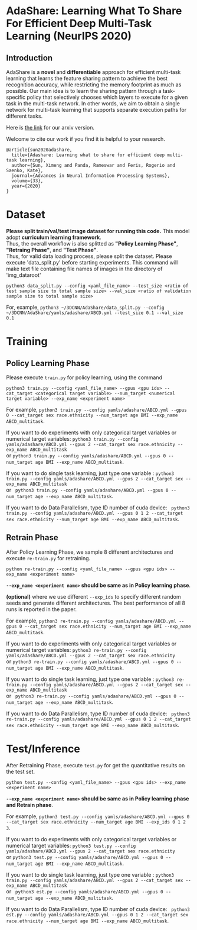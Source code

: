 # AdaShare: Learning What To Share For Efficient Deep Multi-Task Learning (NeurIPS 2020)

## Introduction


AdaShare is a **novel** and **differentiable** approach for efficient multi-task
learning that learns the feature sharing pattern to achieve the best recognition accuracy, while
restricting the memory footprint as much as possible. Our main idea is to learn the sharing pattern
through a task-specific policy that selectively chooses which layers to execute for a given task in
the multi-task network. In other words, we aim to obtain a single network for multi-task learning
that supports separate execution paths for different tasks.

Here is [the link](https://arxiv.org/pdf/1911.12423.pdf) for our arxiv version. 

Welcome to cite our work if you find it is helpful to your research.
```
@article{sun2020adashare,
  title={Adashare: Learning what to share for efficient deep multi-task learning},
  author={Sun, Ximeng and Panda, Rameswar and Feris, Rogerio and Saenko, Kate},
  journal={Advances in Neural Information Processing Systems},
  volume={33},
  year={2020}
}
```

# Dataset 
**Please split train/val/test image dataset for running this code.**
This model adopt **curriculum learning framework**.  
Thus, the overall workflow is also splitted as  **"Policy Learning Phase"**, **"Retraing Phase"**, and **"Test Phase"**.  
Thus, for valid data loading process, please split the dataset.
Please execute 'data_split.py' before starting experiments. 
This command will make text file containing file names of images in the directory of 'img_dataroot'

```
python3 data_split.py --config <yaml_file_name> --test_size <ratio of test sample size to total sample size> --val_size <ratio of validation sample size to total sample size>
``` 
For, example, `python3 ~/3DCNN/AdaShare/data_split.py --config ~/3DCNN/AdaShare/yamls/adashare/ABCD.yml --test_size 0.1 --val_size 0.1`

# Training
## Policy Learning Phase
Please execute `train.py` for policy learning, using the command 
```
python3 train.py --config <yaml_file_name> --gpus <gpu ids> --cat_target <categorical target variable> --num_target <numerical target variable> --exp_name <experiment name>
```
For example, `python3 train.py --config yamls/adashare/ABCD.yml --gpus 0 --cat_target sex race.ethnicity --num_target age BMI --exp_name ABCD_multitask`.

If you want to do experiments with only categorical target variables or numerical target variables: `python3 train.py --config yamls/adashare/ABCD.yml --gpus 2 --cat_target sex race.ethnicity --exp_name ABCD_multitask`  
or  `python3 train.py --config yamls/adashare/ABCD.yml --gpus 0 --num_target age BMI --exp_name ABCD_multitask`. 
  
If you want to do single task learning, just type one variable :  `python3 train.py --config yamls/adashare/ABCD.yml --gpus 2 --cat_target sex --exp_name ABCD_multitask`  
or ` python3 train.py --config yamls/adashare/ABCD.yml --gpus 0 --num_target age --exp_name ABCD_multitask`.  
  
If you want to do Data Parallelism, type ID number of cuda device: ` python3 train.py --config yamls/adashare/ABCD.yml --gpus 0 1 2 --cat_target sex race.ethnicity --num_target age BMI --exp_name ABCD_multitask`.
  
  
## Retrain Phase
After Policy Learning Phase, we sample 8 different architectures and execute `re-train.py` for retraining.
```
python re-train.py --config <yaml_file_name> --gpus <gpu ids> --exp_name <experiment name>
```
**`--exp_name <experiment name>` should be same as in Policy learning phase**.  

**(optional)** where we use different `--exp_ids` to specify different random seeds and generate different architectures. The best performance of all 8 runs is reported in the paper.

For example, `python3 re-train.py --config yamls/adashare/ABCD.yml --gpus 0 --cat_target sex race.ethnicity --num_target age BMI --exp_name ABCD_multitask`.

If you want to do experiments with only categorical target variables or numerical target variables: `python3 re-train.py --config yamls/adashare/ABCD.yml --gpus 2 --cat_target sex race.ethnicity`  
or  `python3 re-train.py --config yamls/adashare/ABCD.yml --gpus 0 --num_target age BMI --exp_name ABCD_multitask`. 
  
If you want to do single task learning, just type one variable :  `python3 re-train.py --config yamls/adashare/ABCD.yml --gpus 2 --cat_target sex --exp_name ABCD_multitask`  
or ` python3 re-train.py --config yamls/adashare/ABCD.yml --gpus 0 --num_target age --exp_name ABCD_multitask`.  
  
If you want to do Data Parallelism, type ID number of cuda device: ` python3 re-train.py --config yamls/adashare/ABCD.yml --gpus 0 1 2 --cat_target sex race.ethnicity --num_target age BMI --exp_name ABCD_multitask`.




# Test/Inference
After Retraining Phase, execute `test.py` for get the quantitative results on the test set. 
```
python test.py --config <yaml_file_name> --gpus <gpu ids> --exp_name <experiment name>
```
**`--exp_name <experiment name>` should be same as in Policy learning phase and Retrain phase**.  

For example, `python3 test.py --config yamls/adashare/ABCD.yml --gpus 0 --cat_target sex race.ethnicity --num_target age BMI --exp_ids 0 1 2 3`.

If you want to do experiments with only categorical target variables or numerical target variables: `python3 test.py --config yamls/adashare/ABCD.yml --gpus 2 --cat_target sex race.ethnicity`  
or  `python3 test.py --config yamls/adashare/ABCD.yml --gpus 0 --num_target age BMI --exp_name ABCD_multitask`. 
  
If you want to do single task learning, just type one variable :  `python3 train.py --config yamls/adashare/ABCD.yml --gpus 2 --cat_target sex --exp_name ABCD_multitask`  
or ` python3 est.py --config yamls/adashare/ABCD.yml --gpus 0 --num_target age --exp_name ABCD_multitask`.  
  
If you want to do Data Parallelism, type ID number of cuda device: ` python3 est.py --config yamls/adashare/ABCD.yml --gpus 0 1 2 --cat_target sex race.ethnicity --num_target age BMI --exp_name ABCD_multitask`.





